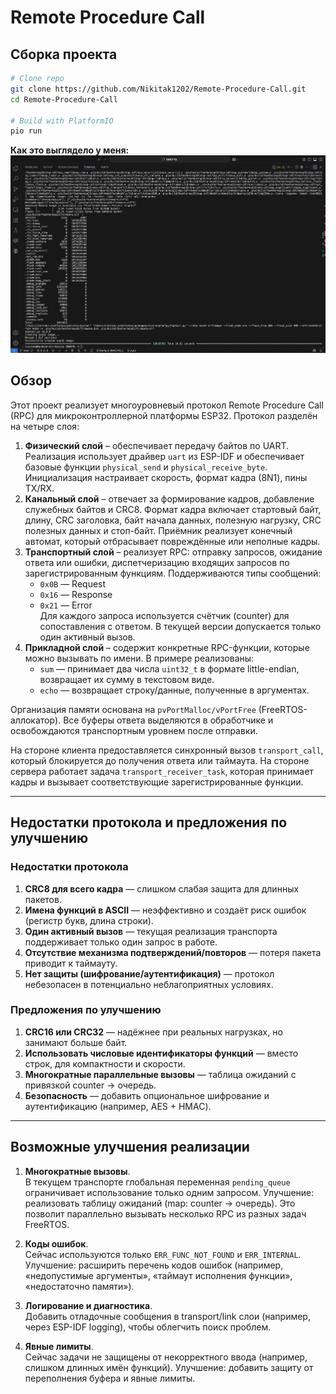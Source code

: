 # Remote Procedure Call
## Сборка проекта
```bash
# Clone repo
git clone https://github.com/Nikitak1202/Remote-Procedure-Call.git
cd Remote-Procedure-Call

# Build with PlatformIO
pio run
```

**Как это выглядело у меня:**
![Схема RPC](docs/build_success.png)

## Обзор

Этот проект реализует многоуровневый протокол Remote Procedure Call (RPC) для микроконтроллерной платформы ESP32. Протокол разделён на четыре слоя:

1. **Физический слой** – обеспечивает передачу байтов по UART. Реализация использует драйвер `uart` из ESP-IDF и обеспечивает базовые функции `physical_send` и `physical_receive_byte`. Инициализация настраивает скорость, формат кадра (8N1), пины TX/RX.  
2. **Канальный слой** – отвечает за формирование кадров, добавление служебных байтов и CRC8. Формат кадра включает стартовый байт, длину, CRC заголовка, байт начала данных, полезную нагрузку, CRC полезных данных и стоп-байт. Приёмник реализует конечный автомат, который отбрасывает повреждённые или неполные кадры.  
3. **Транспортный слой** – реализует RPC: отправку запросов, ожидание ответа или ошибки, диспетчеризацию входящих запросов по зарегистрированным функциям. Поддерживаются типы сообщений:
   - `0x0B` — Request  
   - `0x16` — Response  
   - `0x21` — Error  
   Для каждого запроса используется счётчик (counter) для сопоставления с ответом. В текущей версии допускается только один активный вызов.
4. **Прикладной слой** – содержит конкретные RPC-функции, которые можно вызывать по имени. В примере реализованы:
   - `sum` — принимает два числа `uint32_t` в формате little-endian, возвращает их сумму в текстовом виде.  
   - `echo` — возвращает строку/данные, полученные в аргументах.  

Организация памяти основана на `pvPortMalloc/vPortFree` (FreeRTOS-аллокатор). Все буферы ответа выделяются в обработчике и освобождаются транспортным уровнем после отправки.  

На стороне клиента предоставляется синхронный вызов `transport_call`, который блокируется до получения ответа или таймаута. На стороне сервера работает задача `transport_receiver_task`, которая принимает кадры и вызывает соответствующие зарегистрированные функции.

---

## Недостатки протокола и предложения по улучшению

### Недостатки протокола
1. **CRC8 для всего кадра** — слишком слабая защита для длинных пакетов.
2. **Имена функций в ASCII** — неэффективно и создаёт риск ошибок (регистр букв, длина строки).
3. **Один активный вызов** — текущая реализация транспорта поддерживает только один запрос в работе.
4. **Отсутствие механизма подтверждений/повторов** — потеря пакета приводит к таймауту.
5. **Нет защиты (шифрование/аутентификация)** — протокол небезопасен в потенциально неблагоприятных условиях.  

### Предложения по улучшению
1. **CRC16 или CRC32** — надёжнее при реальных нагрузках, но занимают больше байт.    
3. **Использовать числовые идентификаторы функций** — вместо строк, для компактности и скорости.  
4. **Многократные параллельные вызовы** — таблица ожиданий с привязкой counter → очередь.
5. **Безопасность** — добавить опциональное шифрование и аутентификацию (например, AES + HMAC).  

---

## Возможные улучшения реализации

1. **Многократные вызовы**.  
   В текущем транспорте глобальная переменная `pending_queue` ограничивает использование только одним запросом. Улучшение: реализовать таблицу ожиданий (map: counter → очередь). Это позволит параллельно вызывать несколько RPC из разных задач FreeRTOS.  

2. **Коды ошибок**.  
   Сейчас используются только `ERR_FUNC_NOT_FOUND` и `ERR_INTERNAL`. Улучшение: расширить перечень кодов ошибок (например, «недопустимые аргументы», «таймаут исполнения функции», «недостаточно памяти»).  
  
3. **Логирование и диагностика**.  
   Добавить отладочные сообщения в transport/link слои (например, через ESP-IDF logging), чтобы облегчить поиск проблем.  

4. **Явные лимиты**.  
   Сейчас задачи не защищены от некорректного ввода (например, слишком длинных имён функций). Улучшение: добавить защиту от переполнения буфера и явные лимиты.  
